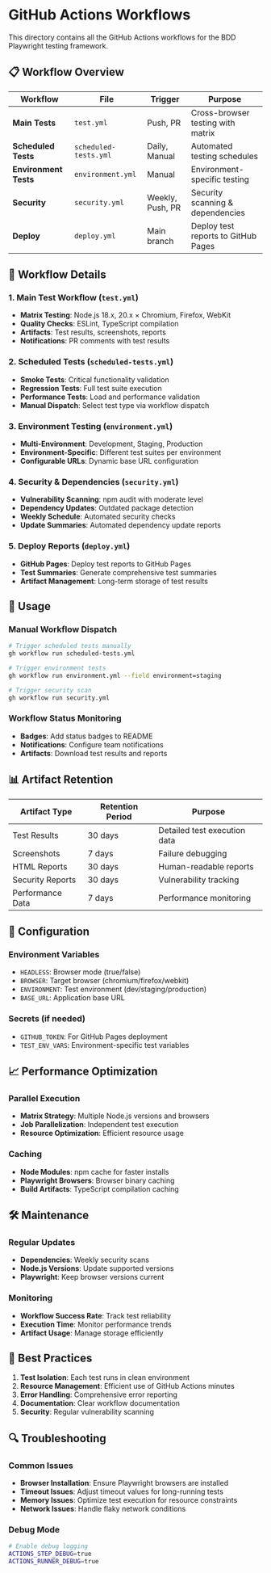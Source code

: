 # GitHub Actions Workflows

This directory contains all the GitHub Actions workflows for the BDD Playwright testing framework.

## 📋 Workflow Overview

| Workflow | File | Trigger | Purpose |
|----------|------|---------|---------|
| **Main Tests** | `test.yml` | Push, PR | Cross-browser testing with matrix |
| **Scheduled Tests** | `scheduled-tests.yml` | Daily, Manual | Automated testing schedules |
| **Environment Tests** | `environment.yml` | Manual | Environment-specific testing |
| **Security** | `security.yml` | Weekly, Push, PR | Security scanning & dependencies |
| **Deploy** | `deploy.yml` | Main branch | Deploy test reports to GitHub Pages |

## 🔄 Workflow Details

### 1. Main Test Workflow (`test.yml`)
- **Matrix Testing**: Node.js 18.x, 20.x × Chromium, Firefox, WebKit
- **Quality Checks**: ESLint, TypeScript compilation
- **Artifacts**: Test results, screenshots, reports
- **Notifications**: PR comments with test results

### 2. Scheduled Tests (`scheduled-tests.yml`)
- **Smoke Tests**: Critical functionality validation
- **Regression Tests**: Full test suite execution
- **Performance Tests**: Load and performance validation
- **Manual Dispatch**: Select test type via workflow dispatch

### 3. Environment Testing (`environment.yml`)
- **Multi-Environment**: Development, Staging, Production
- **Environment-Specific**: Different test suites per environment
- **Configurable URLs**: Dynamic base URL configuration

### 4. Security & Dependencies (`security.yml`)
- **Vulnerability Scanning**: npm audit with moderate level
- **Dependency Updates**: Outdated package detection
- **Weekly Schedule**: Automated security checks
- **Update Summaries**: Automated dependency update reports

### 5. Deploy Reports (`deploy.yml`)
- **GitHub Pages**: Deploy test reports to GitHub Pages
- **Test Summaries**: Generate comprehensive test summaries
- **Artifact Management**: Long-term storage of test results

## 🚀 Usage

### Manual Workflow Dispatch
```bash
# Trigger scheduled tests manually
gh workflow run scheduled-tests.yml

# Trigger environment tests
gh workflow run environment.yml --field environment=staging

# Trigger security scan
gh workflow run security.yml
```

### Workflow Status Monitoring
- **Badges**: Add status badges to README
- **Notifications**: Configure team notifications
- **Artifacts**: Download test results and reports

## 📊 Artifact Retention

| Artifact Type | Retention Period | Purpose |
|---------------|------------------|---------|
| Test Results | 30 days | Detailed test execution data |
| Screenshots | 7 days | Failure debugging |
| HTML Reports | 30 days | Human-readable reports |
| Security Reports | 30 days | Vulnerability tracking |
| Performance Data | 7 days | Performance monitoring |

## 🔧 Configuration

### Environment Variables
- `HEADLESS`: Browser mode (true/false)
- `BROWSER`: Target browser (chromium/firefox/webkit)
- `ENVIRONMENT`: Test environment (dev/staging/production)
- `BASE_URL`: Application base URL

### Secrets (if needed)
- `GITHUB_TOKEN`: For GitHub Pages deployment
- `TEST_ENV_VARS`: Environment-specific test variables

## 📈 Performance Optimization

### Parallel Execution
- **Matrix Strategy**: Multiple Node.js versions and browsers
- **Job Parallelization**: Independent test execution
- **Resource Optimization**: Efficient resource usage

### Caching
- **Node Modules**: npm cache for faster installs
- **Playwright Browsers**: Browser binary caching
- **Build Artifacts**: TypeScript compilation caching

## 🛠️ Maintenance

### Regular Updates
- **Dependencies**: Weekly security scans
- **Node.js Versions**: Update supported versions
- **Playwright**: Keep browser versions current

### Monitoring
- **Workflow Success Rate**: Track test reliability
- **Execution Time**: Monitor performance trends
- **Artifact Usage**: Manage storage efficiently

## 📝 Best Practices

1. **Test Isolation**: Each test runs in clean environment
2. **Resource Management**: Efficient use of GitHub Actions minutes
3. **Error Handling**: Comprehensive error reporting
4. **Documentation**: Clear workflow documentation
5. **Security**: Regular vulnerability scanning

## 🔍 Troubleshooting

### Common Issues
- **Browser Installation**: Ensure Playwright browsers are installed
- **Timeout Issues**: Adjust timeout values for long-running tests
- **Memory Issues**: Optimize test execution for resource constraints
- **Network Issues**: Handle flaky network conditions

### Debug Mode
```bash
# Enable debug logging
ACTIONS_STEP_DEBUG=true
ACTIONS_RUNNER_DEBUG=true
```
